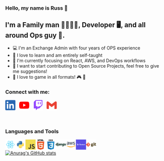 ### Hello, my name is Russ :wave:

## I'm a Family man :family_man_woman_girl_boy:, Developer :desktop_computer:, and all around Ops guy :exploding_head:.
- :computer: I'm an Exchange Admin with four years of OPS experience
- :open_book: I love to learn and am entirely self-taught
- :scroll: I'm currently focusing on React, AWS, and DevOps workflows
- :call_me_hand: I want to start contributing to Open Source Projects, feel free to give me suggestions!
- :game_die: I love to game in all formats! :video_game: :pencil:

### Connect with me:

<p>
<a href="https://www.linkedin.com/in/russ-carroll-20a53719a"><img height="32" width="32" src="img/linkedin.svg"></a>&nbsp;&nbsp;
<a href=""><img height="32" width="32" src="img/youtube.svg"></a>&nbsp;&nbsp;
<a href=""><img height="32" width="32" src="img/twitch.svg"></a>&nbsp;&nbsp;
<a href=""><img height="32" width="32" src="img/gmail.svg"></a>&nbsp;&nbsp;
</p>

<br />

### Languages and Tools


<img align="left" alt="react" width="32px" src="https://raw.githubusercontent.com/github/explore/80688e429a7d4ef2fca1e82350fe8e3517d3494d/topics/react/react.png?sanitize=true">&nbsp;&nbsp;
<img align="left" alt="python" width="32px" src="https://raw.githubusercontent.com/github/explore/80688e429a7d4ef2fca1e82350fe8e3517d3494d/topics/python/python.png?sanitize=true">&nbsp;&nbsp;
<img align="left" alt="javascript" width="32px" src="https://raw.githubusercontent.com/github/explore/80688e429a7d4ef2fca1e82350fe8e3517d3494d/topics/javascript/javascript.png?sanitize=true">&nbsp;&nbsp;
<img align="left" alt="html" width="32px" src="https://raw.githubusercontent.com/github/explore/80688e429a7d4ef2fca1e82350fe8e3517d3494d/topics/html/html.png?sanitize=true">&nbsp;&nbsp;
<img align="left" alt="css" width="32px" src="https://raw.githubusercontent.com/github/explore/80688e429a7d4ef2fca1e82350fe8e3517d3494d/topics/css/css.png?sanitize=true">&nbsp;&nbsp;
<img align="left" alt="django" width="32px" src="https://raw.githubusercontent.com/github/explore/80688e429a7d4ef2fca1e82350fe8e3517d3494d/topics/django/django.png?sanitize=true">&nbsp;&nbsp;
<img align="left" alt="aws" width="32px" src="https://raw.githubusercontent.com/github/explore/fbceb94436312b6dacde68d132a5b9c7d11f9524/topics/aws/aws.png?sanitize=true">&nbsp;&nbsp;
<img align="left" alt="terraform" width="32px" src="https://raw.githubusercontent.com/github/explore/80688e429a7d4ef2fca1e82350fe8e3517d3494d/topics/terraform/terraform.png?sanitize=true">&nbsp;&nbsp;
<img align="left" alt="git" width="32px" src="https://raw.githubusercontent.com/github/explore/80688e429a7d4ef2fca1e82350fe8e3517d3494d/topics/git/git.png?sanitize=true">&nbsp;&nbsp;
<br />
<br />
[![Anurag's GitHub stats](https://github-readme-stats.vercel.app/api?username=anuraghazra)](https://github.com/SoWrongImRight/github-readme-stats)


[LinkedIn]:  https://www.linkedin.com/in/russ-carroll-20a53719a